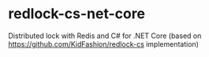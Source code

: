 # redlock-cs-net-core
Distributed lock with Redis and C# for .NET Core (based on https://github.com/KidFashion/redlock-cs implementation) 
